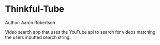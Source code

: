 # Thinkful-Tube
Author: Aaron Robertson

Video search app that uses the YouTube api to search for videos matching
the users inputted search string.
